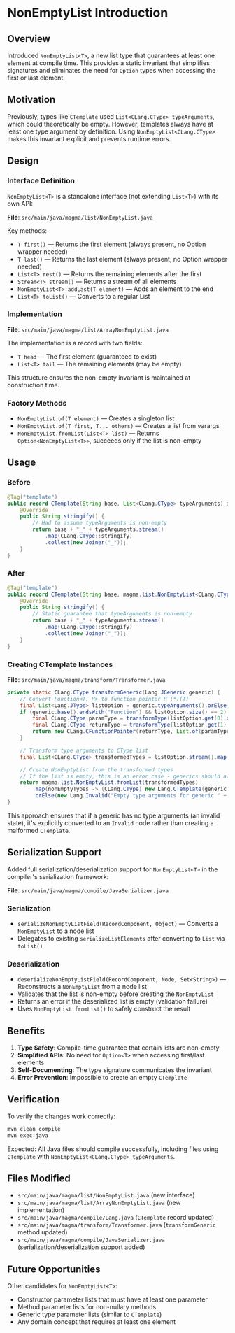 # NonEmptyList<T> Introduction

## Overview

Introduced `NonEmptyList<T>`, a new list type that guarantees at least one element at compile time. This provides a static invariant that simplifies signatures and eliminates the need for `Option` types when accessing the first or last element.

## Motivation

Previously, types like `CTemplate` used `List<CLang.CType> typeArguments`, which could theoretically be empty. However, templates always have at least one type argument by definition. Using `NonEmptyList<CLang.CType>` makes this invariant explicit and prevents runtime errors.

## Design

### Interface Definition

`NonEmptyList<T>` is a standalone interface (not extending `List<T>`) with its own API:

**File**: `src/main/java/magma/list/NonEmptyList.java`

Key methods:

- `T first()` — Returns the first element (always present, no Option wrapper needed)
- `T last()` — Returns the last element (always present, no Option wrapper needed)
- `List<T> rest()` — Returns the remaining elements after the first
- `Stream<T> stream()` — Returns a stream of all elements
- `NonEmptyList<T> addLast(T element)` — Adds an element to the end
- `List<T> toList()` — Converts to a regular List

### Implementation

**File**: `src/main/java/magma/list/ArrayNonEmptyList.java`

The implementation is a record with two fields:

- `T head` — The first element (guaranteed to exist)
- `List<T> tail` — The remaining elements (may be empty)

This structure ensures the non-empty invariant is maintained at construction time.

### Factory Methods

- `NonEmptyList.of(T element)` — Creates a singleton list
- `NonEmptyList.of(T first, T... others)` — Creates a list from varargs
- `NonEmptyList.fromList(List<T> list)` — Returns `Option<NonEmptyList<T>>`, succeeds only if the list is non-empty

## Usage

### Before

```java
@Tag("template")
public record CTemplate(String base, List<CLang.CType> typeArguments) implements CLang.CType {
    @Override
    public String stringify() {
        // Had to assume typeArguments is non-empty
        return base + "_" + typeArguments.stream()
            .map(CLang.CType::stringify)
            .collect(new Joiner("_"));
    }
}
```

### After

```java
@Tag("template")
public record CTemplate(String base, magma.list.NonEmptyList<CLang.CType> typeArguments) implements CLang.CType {
    @Override
    public String stringify() {
        // Static guarantee that typeArguments is non-empty
        return base + "_" + typeArguments.stream()
            .map(CLang.CType::stringify)
            .collect(new Joiner("_"));
    }
}
```

### Creating CTemplate Instances

**File**: `src/main/java/magma/transform/Transformer.java`

```java
private static CLang.CType transformGeneric(Lang.JGeneric generic) {
    // Convert Function<T, R> to function pointer R (*)(T)
    final List<Lang.JType> listOption = generic.typeArguments().orElse(new ArrayList<Lang.JType>());
    if (generic.base().endsWith("Function") && listOption.size() == 2) {
        final CLang.CType paramType = transformType(listOption.get(0).orElse(null));
        final CLang.CType returnType = transformType(listOption.get(1).orElse(null));
        return new CLang.CFunctionPointer(returnType, List.of(paramType));
    }

    // Transform type arguments to CType list
    final List<CLang.CType> transformedTypes = listOption.stream().map(Transformer::transformType).toList();

    // Create NonEmptyList from the transformed types
    // If the list is empty, this is an error case - generics should always have type arguments
    return magma.list.NonEmptyList.fromList(transformedTypes)
        .map(nonEmptyTypes -> (CLang.CType) new Lang.CTemplate(generic.base().last(), nonEmptyTypes))
        .orElse(new Lang.Invalid("Empty type arguments for generic " + generic.base().last(), new magma.option.None<>()));
}
```

This approach ensures that if a generic has no type arguments (an invalid state), it's explicitly converted to an `Invalid` node rather than creating a malformed `CTemplate`.

## Serialization Support

Added full serialization/deserialization support for `NonEmptyList<T>` in the compiler's serialization framework:

**File**: `src/main/java/magma/compile/JavaSerializer.java`

### Serialization

- `serializeNonEmptyListField(RecordComponent, Object)` — Converts a `NonEmptyList` to a node list
- Delegates to existing `serializeListElements` after converting to `List` via `toList()`

### Deserialization

- `deserializeNonEmptyListField(RecordComponent, Node, Set<String>)` — Reconstructs a `NonEmptyList` from a node list
- Validates that the list is non-empty before creating the `NonEmptyList`
- Returns an error if the deserialized list is empty (validation failure)
- Uses `NonEmptyList.fromList()` to safely construct the result

## Benefits

1. **Type Safety**: Compile-time guarantee that certain lists are non-empty
2. **Simplified APIs**: No need for `Option<T>` when accessing first/last elements
3. **Self-Documenting**: The type signature communicates the invariant
4. **Error Prevention**: Impossible to create an empty `CTemplate`

## Verification

To verify the changes work correctly:

```bash
mvn clean compile
mvn exec:java
```

Expected: All Java files should compile successfully, including files using `CTemplate` with `NonEmptyList<CLang.CType> typeArguments`.

## Files Modified

- `src/main/java/magma/list/NonEmptyList.java` (new interface)
- `src/main/java/magma/list/ArrayNonEmptyList.java` (new implementation)
- `src/main/java/magma/compile/Lang.java` (`CTemplate` record updated)
- `src/main/java/magma/transform/Transformer.java` (`transformGeneric` method updated)
- `src/main/java/magma/compile/JavaSerializer.java` (serialization/deserialization support added)

## Future Opportunities

Other candidates for `NonEmptyList<T>`:

- Constructor parameter lists that must have at least one parameter
- Method parameter lists for non-nullary methods
- Generic type parameter lists (similar to `CTemplate`)
- Any domain concept that requires at least one element
